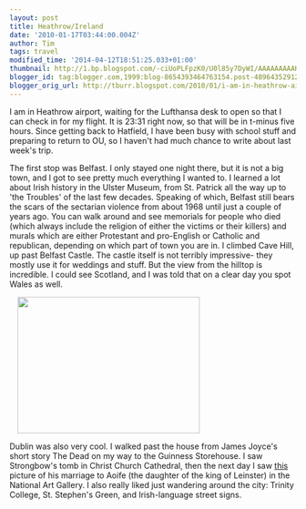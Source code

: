 ```yaml
---
layout: post
title: Heathrow/Ireland
date: '2010-01-17T03:44:00.004Z'
author: Tim
tags: travel
modified_time: '2014-04-12T18:51:25.033+01:00'
thumbnail: http://1.bp.blogspot.com/-ciUoPLFpzK0/U0l85y7DyWI/AAAAAAAAAKs/mn3LPrhlqD0/s72-c/047.JPG
blogger_id: tag:blogger.com,1999:blog-8654393464763154.post-4896435291282576529
blogger_orig_url: http://tburr.blogspot.com/2010/01/i-am-in-heathrow-airport-waiting-for.html
---
```


I am in Heathrow airport, waiting for the Lufthansa desk to open so that I can check in for my flight. It is 23:31 right now, so that will be in t-minus five hours. Since getting back to Hatfield, I have been busy with school stuff and preparing to return to OU, so I haven't had much chance to write about last week's trip.

The first stop was Belfast. I only stayed one night there, but it is not a big town, and I got to see pretty much everything I wanted to. I learned a lot about Irish history in the Ulster Museum, from St. Patrick all the way up to 'the Troubles' of the last few decades. Speaking of which, Belfast still bears the scars of the sectarian violence from about 1968 until just a couple of years ago. You can walk around and see memorials for people who died (which always include the religion of either the victims or their killers) and murals which are either Protestant and pro-English or Catholic and republican, depending on which part of town you are in. I climbed Cave Hill, up past Belfast Castle. The castle itself is not terribly impressive- they mostly use it for weddings and stuff. But the view from the hilltop is incredible. I could see Scotland, and I was told that on a clear day you spot Wales as well.

<a href="/images/eurotrip/cave_hill.JPG" imageanchor="1" style="margin-left: 1em; margin-right: 1em;"><img border="0" src="/images/eurotrip/cave_hill.JPG" height="240" width="320" /></a>

Dublin was also very cool. I walked past the house from James Joyce's short story The Dead on my way to the Guinness Storehouse. I saw Strongbow's tomb in Christ Church Cathedral, then the next day I saw <a href="http://en.wikipedia.org/wiki/File:MarriageAoifeStrongbow.jpg">this</a> picture of his marriage to Aoife (the daughter of the king of Leinster) in the National Art Gallery. I also really liked just wandering around the city: Trinity College, St. Stephen's Green, and Irish-language street signs.
